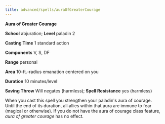 ```yaml
---
title: advanced/spells/auraOfGreaterCourage
---
```

 **Aura of Greater Courage**

**School** abjuration; **Level** paladin 2

**Casting Time** 1 standard action

**Components** V, S, DF

**Range** personal

**Area** 10-ft.-radius emanation centered on you

**Duration** 10 minutes/level

**Saving Throw** Will negates (harmless); **Spell Resistance** yes (harmless)

When you cast this spell you strengthen your paladin's aura of courage. Until the end of its duration, all allies within that aura are immune to fear (magical or otherwise). If you do not have the aura of courage class feature, _aura of greater courage_ has no effect.

